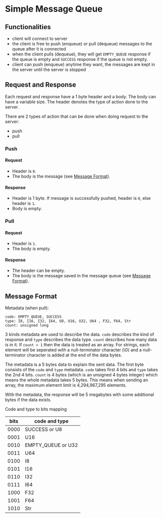 # Simple Message Queue

## Functionalities

- client will connect to server
- the client is free to push (enqueue) or pull (dequeue) messages to the queue after it is
  connected
- when the client pulls (dequeue), they will get `EMPTY_QUEUE` response if the queue is empty and
  `SUCCESS` response if the queue is not empty.
- client can push (enqueue) anytime they want, the messages are kept in the server until the
  server is stopped

## Request and Response

Each request and response have a 1 byte header and a body. The body can have a variable size. The
header denotes the type of action done to the server.

There are 2 types of action that can be done when doing request to the server:

- push
- pull

### Push

#### Request

- Header is `0`.
- The body is the message (see [Message Format](#message-format)).

#### Response

- Header is 1 byte. If message is successfully pushed, header is `0`, else header is `1`.
- Body is empty.

### Pull

#### Request

- Header is `1`.
- The body is empty.

#### Response

- The header can be empty.
- The body is the message saved in the message queue (see [Message Format](#message-format)).

## Message Format

Metadata (when pull):

```
code: EMPTY_QUEUE, SUCCESS
type: I8, I16, I32, I64, U8, U16, U32, U64 , F32, F64, Str
count: unsigned long
```

3 kinds metadata are used to describe the data. `code` describes the kind of response and `type`
describes the data type. `count` describes how many data is in it. If `count > 1` then the data is
treated as an array. For strings, each element will be seperated with a null-terminator character
(\0) and a null-terminator character is added at the end of the data bytes.

The metadata is a 5 bytes data to explain the sent data. The first byte consists of the `code` and
`type` metadata. `code` takes first 4 bits and `type` takes the 2nd 4 bits. `count` is 4 bytes
(which is an unsigned 4 bytes integer) which means the whole metadata takes 5 bytes. This means
when sending an array, the maximum element limit is 4,294,967,295 elements.

With the metadata, the response will be 5 megabytes with some additional bytes if the data exists.

Code and type to bits mapping

| bits | code and type      |
|------|--------------------|
| 0000 | SUCCESS or U8      |
| 0001 | U16                |
| 0010 | EMPTY_QUEUE or U32 |
| 0011 | U64                |
| 0100 | I8                 |
| 0101 | I16                |
| 0110 | I32                |
| 0111 | I64                |
| 1000 | F32                |
| 1001 | F64                |
| 1010 | Str                |
